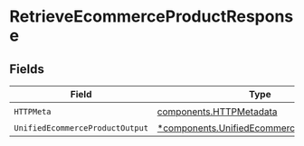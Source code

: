 # RetrieveEcommerceProductResponse


## Fields

| Field                                                                                                 | Type                                                                                                  | Required                                                                                              | Description                                                                                           |
| ----------------------------------------------------------------------------------------------------- | ----------------------------------------------------------------------------------------------------- | ----------------------------------------------------------------------------------------------------- | ----------------------------------------------------------------------------------------------------- |
| `HTTPMeta`                                                                                            | [components.HTTPMetadata](../../models/components/httpmetadata.md)                                    | :heavy_check_mark:                                                                                    | N/A                                                                                                   |
| `UnifiedEcommerceProductOutput`                                                                       | [*components.UnifiedEcommerceProductOutput](../../models/components/unifiedecommerceproductoutput.md) | :heavy_minus_sign:                                                                                    | N/A                                                                                                   |